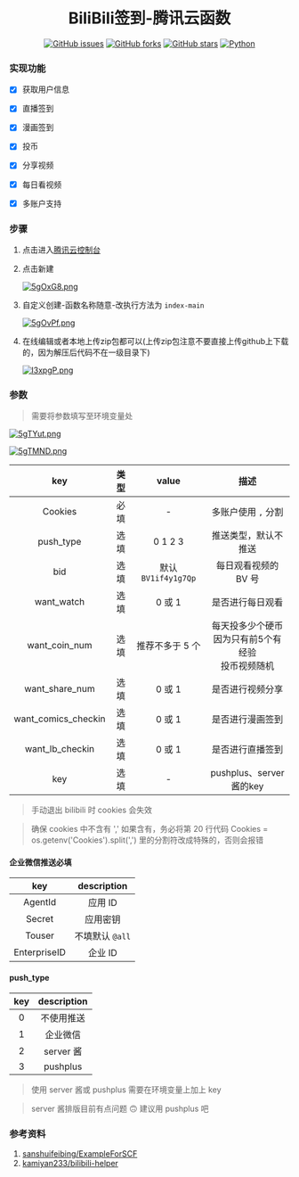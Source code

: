 <div align="center">
<h1>BiliBili签到-腾讯云函数</h1>

[![GitHub issues](https://img.shields.io/github/issues/ICE99125/BiliBili_Checkin?color=red&style=for-the-badge)](https://github.com/ICE99125/BiliBili_Checkin/issues)  [![GitHub forks](https://img.shields.io/github/forks/ICE99125/BiliBili_Checkin?style=for-the-badge)](https://github.com/ICE99125/BiliBili_Checkin/network)  [![GitHub stars](https://img.shields.io/github/stars/ICE99125/BiliBili_Checkin?style=for-the-badge)](https://github.com/ICE99125/BiliBili_Checkin/stargazers)  [![Python](https://img.shields.io/badge/python-3.6%2B-orange?style=for-the-badge)](https://www.python.org/)
</div>


### 实现功能

- [x] 获取用户信息
- [x] 直播签到
- [x] 漫画签到
- [x] 投币
- [x] 分享视频
- [x] 每日看视频
- [x] 多账户支持


### 步骤

1. 点击进入[腾讯云控制台](https://console.cloud.tencent.com/scf/list?rid=1&ns=default)
2. 点击新建

    [![5gOxG8.png](https://z3.ax1x.com/2021/10/23/5gOxG8.png)](https://imgtu.com/i/5gOxG8)
3. 自定义创建-函数名称随意-改执行方法为 `index-main`

    [![5gOvPf.png](https://z3.ax1x.com/2021/10/23/5gOvPf.png)](https://imgtu.com/i/5gOvPf)

4. 在线编辑或者本地上传zip包都可以(上传zip包注意不要直接上传github上下载的，因为解压后代码不在一级目录下)

    [![I3xpgP.png](https://z3.ax1x.com/2021/11/08/I3xpgP.png)](https://imgtu.com/i/I3xpgP)

### 参数

> 需要将参数填写至环境变量处

[![5gTYut.png](https://z3.ax1x.com/2021/10/23/5gTYut.png)](https://imgtu.com/i/5gTYut)

[![5gTMND.png](https://z3.ax1x.com/2021/10/23/5gTMND.png)](https://imgtu.com/i/5gTMND)

|         key         | 类型 |        value        |                            描述                             |
| :-----------------: | :--: | :-----------------: | :---------------------------------------------------------: |
|       Cookies       | 必填 |          -          |                     多账户使用 `,` 分割                     |
|      push_type      | 选填 |       0 1 2 3       |                    推送类型，默认不推送                     |
|         bid         | 选填 | 默认 `BV1if4y1g7Qp` |                    每日观看视频的 BV 号                     |
|     want_watch      | 选填 |       0 或 1        |                      是否进行每日观看                       |
|    want_coin_num    | 选填 |   推荐不多于 5 个   | 每天投多少个硬币<br />因为只有前5个有经验<br />投币视频随机 |
|   want_share_num    | 选填 |       0 或 1        |                      是否进行视频分享                       |
| want_comics_checkin | 选填 |       0 或 1        |                      是否进行漫画签到                       |
|   want_lb_checkin   | 选填 |       0 或 1        |                      是否进行直播签到                       |
|         key         | 选填 |          -          |                   pushplus、server酱的key                   |

> 手动退出 bilibili 时 cookies 会失效

> 确保 cookies 中不含有 ',' 如果含有，务必将第 20 行代码  Cookies = os.getenv('Cookies').split(',') 里的分割符改成特殊的，否则会报错

#### 企业微信推送必填

|     key      |   description   |
| :----------: | :-------------: |
|   AgentId    |     应用 ID     |
|    Secret    |    应用密钥     |
|    Touser    | 不填默认 `@all` |
| EnterpriseID |     企业 ID     |

#### push_type

| key  | description |
| :--: | :---------: |
|  0   | 不使用推送  |
|  1   |  企业微信   |
|  2   |  server 酱  |
|  3   |  pushplus   |

> 使用 server 酱或 pushplus 需要在环境变量上加上 key

> server 酱排版目前有点问题 🙃 建议用 pushplus 吧

### 参考资料
1. [sanshuifeibing/ExampleForSCF](https://github.com/sanshuifeibing/ExampleForSCF)
2. [kamiyan233/bilibili-helper](https://github.com/kamiyan233/bilibili-helper)
